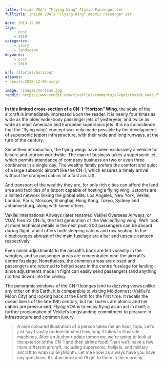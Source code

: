```yaml
---
title: Inside VOA’s “Flying Wing” Atomic Passenger Jet
fulltitle: Inside VOA’s “Flying Wing” Atomic Passenger Jet

date: 2019-12-09
tags:
    - post
    - 2019
categories:
    - story
    - landscape
keywords:
    - post
    - 2019

url: /stories/horizon/
aliases:
- /posts/2019-12-09-wing/

image: /images/horizon.jpg
reddit: https://www.reddit.com/r/vekllei/comments/e7vqo3/inside_voas_flying_wing_atomic_passenger_jet/
---
```


**In this limited cross-section of a CN-1 “Horizon” Wing**, the scale of the aircraft is immediately impressed upon the reader. It is nearly four times as wide as the older wide-body passenger jets of yesteryear, and twice as wide as most American and European supersonic jets. It is no coincidence that the “flying wing” concept was only made possible by the development of supersonic jetport infrastructure, with their wide and long runways, at the turn of the century.

Since their introduction, the flying wings have been exclusively a vehicle for leisure and tourism worldwide. The man of business takes a supersonic jet, which permits attendance of company business on two or even three continents in a single day. The wealthy family prefers the comfort and quiet of a large subsonic aircraft like the CN-1, which ensures a timely arrival without the cramped cabins of a fast aircraft.

And transport of the wealthy they are, for only rich cities can afford the land area and facilities of a jetport capable of hosting a flying wing. Jetports are a limited network linking the global elite: Los Angeles, New York, Vekllei, London, Paris, Moscow, Shanghai, Hong Kong, Tokyo, Sydney and Johannesburg, along with some others.

Vekllei International Airways (later renamed Vekllei Overseas Airways, or VOA) flies 22 CN-1s, the first generation of the Vekllei flying wing. We’ll look at more technical details in the next post. 200 passengers can be aboard during flight, and it offers both sleeping cabins and row seating. In the cloudlounges abreast of the main fuselage are a bar and upscale canteen respectively.

Even minor adjustments to the aircraft’s bank are felt violently in the wingtips, and so passenger areas are concentrated near the aircraft’s centre fuselage. Nonetheless, the common areas are closed and passengers are returned to belted seats in the centre fuselage for landing, since adjustments made in flight can easily send passengers (and anything not tied down) into the ceiling.

The panoramic windows of the CN-1 lounges lend to dizzying views unlike any other on this Earth. It is comparable to visiting Moidonnest (Vekllei’s Moon City) and looking back at the Earth for the first time. It recalls the ocean liners of the late 19th century, but her boilers are atomic and her cabins are pressurised. Flying VOA is to enjoy flying as an act in itself; a further proclamation of Vekllei’s longstanding commitment to pleasure in infrastructure and common luxury.

>A nice coloured illustration of a person takes me an hour, tops. Let's just say I vastly underestimated how long it takes to illustrate machines. After an Author update tomorrow, we're going to look at the exterior of the CN-1 and then airline food! Then we'll have a few more different aircraft, including supersonic, helijets, and military aircraft to wrap up SkyMonth. Let me know as always have you have any questions. It’s 4am here and I’ll get to them in the morning
